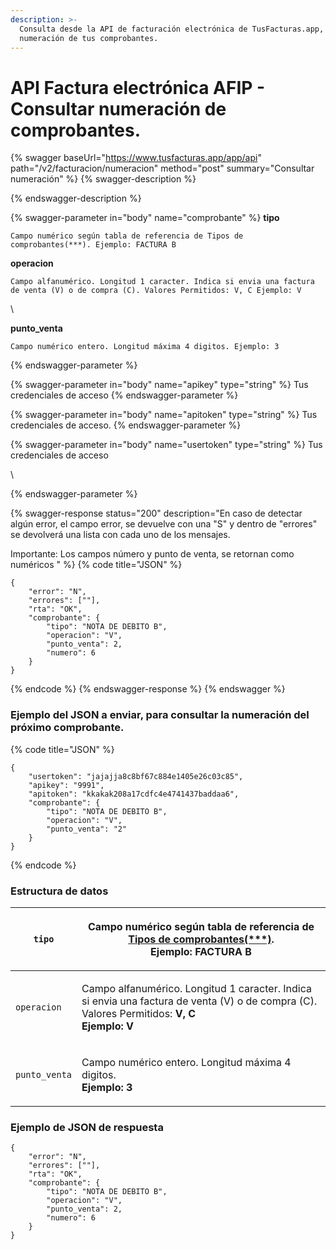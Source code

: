 ```yaml
---
description: >-
  Consulta desde la API de facturación electrónica de TusFacturas.app, la
  numeración de tus comprobantes.
---
```


# API Factura electrónica AFIP - Consultar numeración de comprobantes.

{% swagger baseUrl="https://www.tusfacturas.app/app/api" path="/v2/facturacion/numeracion" method="post" summary="Consultar numeración" %}
{% swagger-description %}

{% endswagger-description %}

{% swagger-parameter in="body" name="comprobante" %}
**tipo**

    Campo numérico según tabla de referencia de Tipos de comprobantes(***). Ejemplo: FACTURA B 

**operacion**

    Campo alfanumérico. Longitud 1 caracter. Indica si envia una factura de venta (V) o de compra (C). Valores Permitidos: V, C Ejemplo: V 

\




**punto_venta**

    Campo numérico entero. Longitud máxima 4 digitos. Ejemplo: 3
{% endswagger-parameter %}

{% swagger-parameter in="body" name="apikey" type="string" %}
Tus credenciales de acceso
{% endswagger-parameter %}

{% swagger-parameter in="body" name="apitoken" type="string" %}
Tus credenciales de acceso.
{% endswagger-parameter %}

{% swagger-parameter in="body" name="usertoken" type="string" %}
Tus credenciales de acceso

\



{% endswagger-parameter %}

{% swagger-response status="200" description="En caso de detectar algún error, el campo error, se devuelve con una "S" y dentro de "errores" se devolverá una lista con cada uno de los mensajes.

Importante: Los campos número y punto de venta, se retornan como numéricos
" %}
{% code title="JSON" %}
```
{
	"error": "N",
	"errores": [""],
	"rta": "OK",
	"comprobante": {
		"tipo": "NOTA DE DEBITO B",
		"operacion": "V",
		"punto_venta": 2,
		"numero": 6
	}
}
```
{% endcode %}
{% endswagger-response %}
{% endswagger %}

### Ejemplo del JSON a enviar, para consultar la numeración del próximo comprobante.

{% code title="JSON" %}
```
{
	"usertoken": "jajajja8c8bf67c884e1405e26c03c85",
	"apikey": "9991",
	"apitoken": "kkakak208a17cdfc4e4741437baddaa6",
	"comprobante": {
		"tipo": "NOTA DE DEBITO B",
		"operacion": "V",
		"punto_venta": "2"
	}
}
```
{% endcode %}

### Estructura de datos&#x20;

| `tipo`        | <p>Campo numérico según tabla de referencia de <a href="https://www.tusfacturas.com.ar/api-factura-electronica-afip.html#tabla-comprobantes">Tipos de comprobantes(***)</a>.<br><strong>Ejemplo: FACTURA B</strong></p> |
| ------------- | ----------------------------------------------------------------------------------------------------------------------------------------------------------------------------------------------------------------------- |
| `operacion`   | <p>Campo alfanumérico. Longitud 1 caracter. Indica si envia una factura de venta (V) o de compra (C). <br>Valores Permitidos: <strong>V, C</strong><br><strong>Ejemplo: V</strong></p>                                  |
| `punto_venta` | <p>Campo numérico entero. Longitud máxima 4 digitos.<br><strong>Ejemplo: 3</strong></p>                                                                                                                                 |

###

### Ejemplo de JSON de respuesta

```
{
	"error": "N",
	"errores": [""],
	"rta": "OK",
	"comprobante": {
		"tipo": "NOTA DE DEBITO B",
		"operacion": "V",
		"punto_venta": 2,
		"numero": 6
	}
}
```
